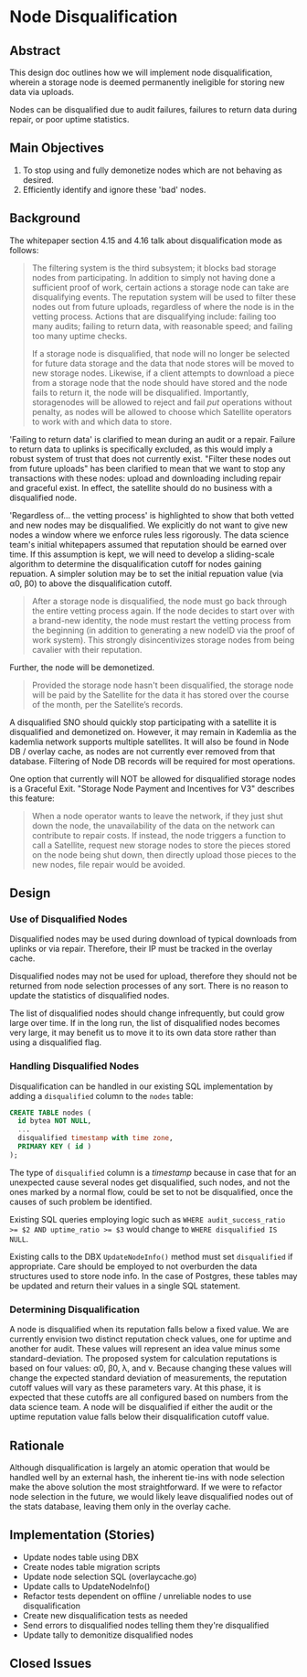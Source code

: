 # Node Disqualification

## Abstract

This design doc outlines how we will implement node disqualification, wherein a storage node is deemed permanently ineligible for storing new data via uploads.

Nodes can be disqualified due to audit failures, failures to return data during repair, or poor uptime statistics.

## Main Objectives

1. To stop using and fully demonetize nodes which are not behaving as desired.
2. Efficiently identify and ignore these 'bad' nodes.

## Background

The whitepaper section 4.15 and 4.16 talk about disqualification mode as follows:

> The filtering system is the third subsystem; it blocks bad storage nodes from participating. In addition to simply not having done a sufficient proof of work, certain actions a storage node can take are disqualifying events. The reputation system will be used to filter these nodes out from future uploads, regardless of where the node is in the vetting process. Actions that are disqualifying include: failing too many audits; failing to return data, with reasonable speed; and failing too many uptime checks.
>
> If a storage node is disqualified, that node will no longer be selected for future data storage and the data that node stores will be moved to new storage nodes. Likewise, if a client attempts to download a piece from a storage node that the node should have stored and the node fails to return it, the node will be disqualified. Importantly, storagenodes will be allowed to reject and fail _put_ operations without penalty, as nodes will be allowed to choose which Satellite operators to work with and which data to store.

'Failing to return data' is clarified to mean during an audit or a repair. Failure to return data to uplinks is specifically excluded, as this would imply a robust system of trust that does not currently exist. "Filter these nodes out from future uploads" has been clarified to mean that we want to stop any transactions with these nodes:  upload and downloading including repair and graceful exist.  In effect, the satellite should do no business with a disqualified node.

'Regardless of... the vetting process' is highlighted to show that both vetted and new nodes may be disqualified.  We explicitly do not want to give new nodes a window where we enforce rules less rigorously.  The data science team's initial whitepapers assumed that reputation should be earned over time.  If this assumption is kept, we will need to develop a sliding-scale algorithm to determine the disqualification cutoff for nodes gaining repuation.  A simpler solution may be to set the initial repuation value (via α0, β0) to above the disqualification cutoff.

> After a storage node is disqualified, the node must go back through the entire vetting process again. If the node decides to start over with a brand-new identity, the node must restart the vetting process from the beginning (in addition to generating a new nodeID via the proof of work system). This strongly disincentivizes storage nodes from being cavalier with their reputation.

Further, the node will be demonetized.

> Provided the storage node hasn't been disqualified, the storage node will be paid by the Satellite for the data it has stored over the course of the month, per the Satellite’s records.

A disqualified SNO should quickly stop participating with a satellite it is disqualified and demonetized on.  However, it may remain in Kademlia as the kademlia network supports multiple satellites.  It will also be found in Node DB / overlay cache, as nodes are not currently ever removed from that database.  Filtering of Node DB records will be required for most operations.

One option that currently will NOT be allowed for disqualified storage nodes is a Graceful Exit.  "Storage Node Payment and Incentives for V3" describes this feature:

> When a node operator wants to leave the network, if they just shut down the node, the unavailability of the data on the network can contribute to repair costs.  If instead, the node triggers a function to call a Satellite, request new storage nodes to store the pieces stored on the node being shut down, then directly upload those pieces to the new nodes, file repair would be avoided.

## Design

### Use of Disqualified Nodes

Disqualified nodes may be used during download of typical downloads from uplinks or via repair.  Therefore, their IP must be tracked in the overlay cache.

Disqualified nodes may not be used for upload, therefore they should not be returned from node selection processes of any sort.  There is no reason to update the statistics of disqualified nodes.

The list of disqualified nodes should change infrequently, but could grow large over time.  If in the long run, the list of disqualified nodes becomes very large, it may benefit us to move it to its own data store rather than using a disqualified flag.

### Handling Disqualified Nodes

Disqualification can be handled in our existing SQL implementation by adding a `disqualified` column to the `nodes` table:

```sql
CREATE TABLE nodes (
  id bytea NOT NULL,
  ...
  disqualified timestamp with time zone,
  PRIMARY KEY ( id )
);
```

The type of `disqualified` column is a _timestamp_ because in case that for an unexpected cause several nodes get disqualified, such nodes, and not the ones marked by a normal flow, could be set to not be disqualified, once the causes of such problem be identified.

Existing SQL queries employing logic such as `WHERE audit_success_ratio >= $2 AND uptime_ratio >= $3` would change to `WHERE disqualified IS NULL`.

Existing calls to the DBX `UpdateNodeInfo()` method must set `disqualified` if appropriate.  Care should be employed to not overburden the data structures used to store node info.  In the case of Postgres, these tables may be updated and return their values in a single SQL statement.

### Determining Disqualification

A node is disqualified when its reputation falls below a fixed value.  We are currently envision two distinct reputation check values, one for uptime and another for audit.  These values will represent an idea value minus some standard-deviation.  The proposed system for calculation reputations is based on four values: α0, β0, λ, and v.  Because changing these values will change the expected standard deviation of measurements, the reputation cutoff values will vary as these parameters vary.  At this phase, it is expected that these cutoffs are all configured based on numbers from the data science team.  A node will be disqualified if either the audit or the uptime reputation value falls below their disqualification cutoff value.

## Rationale

Although disqualification is largely an atomic operation that would be handled well by an external hash, the inherent tie-ins with node selection make the above solution the most straightforward.  If we were to refactor node selection in the future, we would likely leave disqualified nodes out of the stats database, leaving them only in the overlay cache.

## Implementation (Stories)

- Update nodes table using DBX
- Create nodes table migration scripts
- Update node selection SQL (overlaycache.go)
- Update calls to UpdateNodeInfo()
- Refactor tests dependent on offline / unreliable nodes to use disqualification
- Create new disqualification tests as needed
- Send errors to disqualified nodes telling them they're disqualified
- Update tally to demonitize disqualified nodes

## Closed Issues
